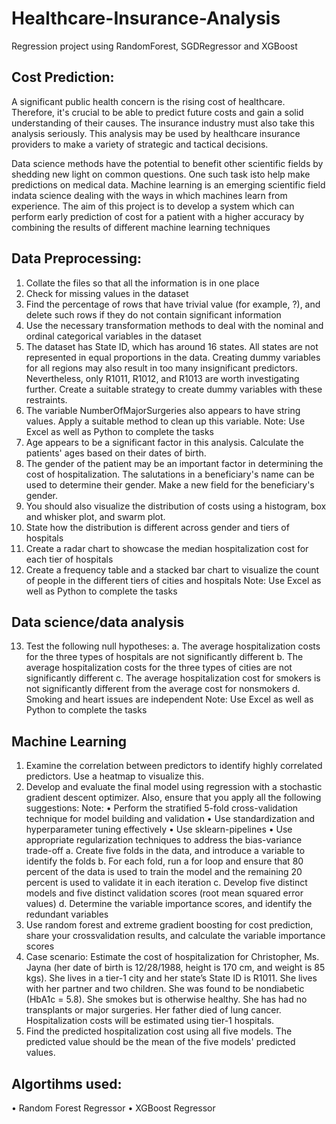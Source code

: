 
# Healthcare-Insurance-Analysis

Regression project using RandomForest, SGDRegressor and XGBoost

## Cost Prediction:

A significant public health concern is the rising cost of healthcare. Therefore, it's crucial to be able to predict future costs and gain a solid understanding of their causes. The insurance industry must also take this analysis seriously. This analysis may be used by healthcare insurance providers to make a variety of strategic and tactical decisions.

Data science methods have the potential to benefit other scientific fields by shedding new light on common questions. One such task isto help make predictions on medical data. Machine learning is an emerging scientific field indata science dealing with the ways in which machines learn from experience. The aim of this project is to develop a system which can perform early prediction of cost for a patient with a higher accuracy by combining the results of different machine learning techniques

## Data Preprocessing:
1. Collate the files so that all the information is in one place
2. Check for missing values in the dataset
3. Find the percentage of rows that have trivial value (for example, ?), and delete such rows if
they do not contain significant information
4. Use the necessary transformation methods to deal with the nominal and ordinal
categorical variables in the dataset
5. The dataset has State ID, which has around 16 states. All states are not represented in
equal proportions in the data. Creating dummy variables for all regions may also result in
too many insignificant predictors. Nevertheless, only R1011, R1012, and R1013 are worth
investigating further. Create a suitable strategy to create dummy variables with these
restraints.
6. The variable NumberOfMajorSurgeries also appears to have string values. Apply a suitable
method to clean up this variable.
Note: Use Excel as well as Python to complete the tasks
7. Age appears to be a significant factor in this analysis. Calculate the patients' ages based on
their dates of birth.
8. The gender of the patient may be an important factor in determining the cost of
hospitalization. The salutations in a beneficiary's name can be used to determine their
gender. Make a new field for the beneficiary's gender.
9. You should also visualize the distribution of costs using a histogram, box and whisker plot,
and swarm plot.
10. State how the distribution is different across gender and tiers of hospitals
11. Create a radar chart to showcase the median hospitalization cost for each tier of hospitals
12. Create a frequency table and a stacked bar chart to visualize the count of people in the
different tiers of cities and hospitals
Note: Use Excel as well as Python to complete the tasks

## Data science/data analysis
13. Test the following null hypotheses:
a. The average hospitalization costs for the three types of hospitals are not significantly
different
b. The average hospitalization costs for the three types of cities are not significantly
different
c. The average hospitalization cost for smokers is not significantly different from the
average cost for nonsmokers
d. Smoking and heart issues are independent
Note: Use Excel as well as Python to complete the tasks

## Machine Learning
1. Examine the correlation between predictors to identify highly correlated predictors. Use a
heatmap to visualize this.
2. Develop and evaluate the final model using regression with a stochastic gradient descent
optimizer. Also, ensure that you apply all the following suggestions:
Note:
• Perform the stratified 5-fold cross-validation technique for model building and validation
• Use standardization and hyperparameter tuning effectively
• Use sklearn-pipelines
• Use appropriate regularization techniques to address the bias-variance trade-off
a. Create five folds in the data, and introduce a variable to identify the folds
b. For each fold, run a for loop and ensure that 80 percent of the data is used to train the model
and the remaining 20 percent is used to validate it in each iteration
c. Develop five distinct models and five distinct validation scores (root mean squared error values)
d. Determine the variable importance scores, and identify the redundant variables
3. Use random forest and extreme gradient boosting for cost prediction, share your crossvalidation results, and calculate the variable importance scores
4. Case scenario:
Estimate the cost of hospitalization for Christopher, Ms. Jayna (her date of birth is
12/28/1988, height is 170 cm, and weight is 85 kgs). She lives in a tier-1 city and her state’s
State ID is R1011. She lives with her partner and two children. She was found to be
nondiabetic (HbA1c = 5.8). She smokes but is otherwise healthy. She has had no
transplants or major surgeries. Her father died of lung cancer. Hospitalization costs will be
estimated using tier-1 hospitals.
5. Find the predicted hospitalization cost using all five models. The predicted value should be
the mean of the five models' predicted values.

## Algortihms used:

• Random Forest Regressor
• XGBoost Regressor


